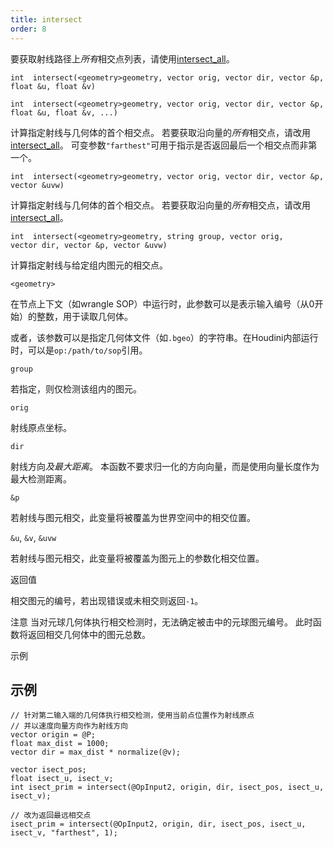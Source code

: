 ```yaml
---
title: intersect
order: 8
---
```


要获取射线路径上*所有*相交点列表，请使用[intersect_all](./intersect_all "计算指定射线与几何体的所有相交点")。 

`int  intersect(<geometry>geometry, vector orig, vector dir, vector &p, float &u, float &v)` 

`int  intersect(<geometry>geometry, vector orig, vector dir, vector &p, float &u, float &v, ...)` 

计算指定射线与几何体的首个相交点。 
若要获取沿向量的*所有*相交点，请改用[intersect_all](./intersect_all "计算指定射线与几何体的所有相交点")。 
可变参数`"farthest"`可用于指示是否返回最后一个相交点而非第一个。 

`int  intersect(<geometry>geometry, vector orig, vector dir, vector &p, vector &uvw)` 

计算指定射线与几何体的首个相交点。 
若要获取沿向量的*所有*相交点，请改用[intersect_all](./intersect_all "计算指定射线与几何体的所有相交点")。 

`int  intersect(<geometry>geometry, string group, vector orig, vector dir, vector &p, vector &uvw)` 

计算指定射线与给定组内图元的相交点。 

`<geometry>` 

在节点上下文（如wrangle SOP）中运行时，此参数可以是表示输入编号（从0开始）的整数，用于读取几何体。 

或者，该参数可以是指定几何体文件（如`.bgeo`）的字符串。在Houdini内部运行时，可以是`op:/path/to/sop`引用。 

`group` 

若指定，则仅检测该组内的图元。 

`orig` 

射线原点坐标。 

`dir` 

射线方向*及最大距离*。 
本函数不要求归一化的方向向量，而是使用向量长度作为最大检测距离。 

`&p` 

若射线与图元相交，此变量将被覆盖为世界空间中的相交位置。 

`&u`, `&v`, `&uvw` 

若射线与图元相交，此变量将被覆盖为图元上的参数化相交位置。 

返回值 

相交图元的编号，若出现错误或未相交则返回`-1`。 

注意 
当对元球几何体执行相交检测时，无法确定被击中的元球图元编号。 
此时函数将返回相交几何体中的图元总数。 

示例 

## 示例 

```vex 
// 针对第二输入端的几何体执行相交检测，使用当前点位置作为射线原点 
// 并以速度向量方向作为射线方向 
vector origin = @P; 
float max_dist = 1000; 
vector dir = max_dist * normalize(@v); 

vector isect_pos; 
float isect_u, isect_v; 
int isect_prim = intersect(@OpInput2, origin, dir, isect_pos, isect_u, isect_v); 

// 改为返回最远相交点 
isect_prim = intersect(@OpInput2, origin, dir, isect_pos, isect_u, isect_v, "farthest", 1); 

```
